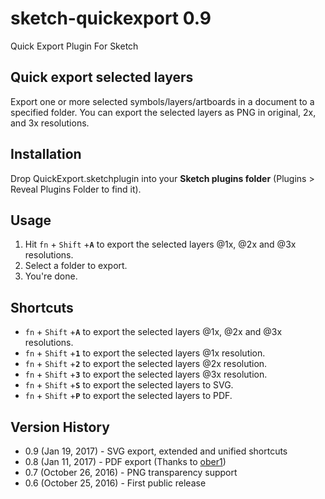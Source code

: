 # sketch-quickexport 0.9
Quick Export Plugin For Sketch

## Quick export selected layers

Export one or more selected symbols/layers/artboards in a document to a specified folder.
You can export the selected layers as PNG in original, 2x, and 3x resolutions.

## Installation

Drop QuickExport.sketchplugin into your **Sketch plugins folder** (Plugins > Reveal Plugins Folder to find it).

## Usage

1. Hit `fn` + `Shift` +**`A`** to export the selected layers @1x, @2x and @3x resolutions.
2. Select a folder to export.
3. You're done.

## Shortcuts
* `fn` + `Shift` +**`A`** to export the selected layers @1x, @2x and @3x resolutions.
* `fn` + `Shift` +**`1`** to export the selected layers @1x resolution.
* `fn` + `Shift` +**`2`** to export the selected layers @2x resolution.
* `fn` + `Shift` +**`3`** to export the selected layers @3x resolution.
* `fn` + `Shift` +**`S`** to export the selected layers to SVG.
* `fn` + `Shift` +**`P`** to export the selected layers to PDF.

## Version History
* 0.9 (Jan 19, 2017) - SVG export, extended and unified shortcuts
* 0.8 (Jan 11, 2017) - PDF export (Thanks to [ober1](https://github.com/ober01))
* 0.7 (October 26, 2016) - PNG transparency support
* 0.6 (October 25, 2016) - First public release
